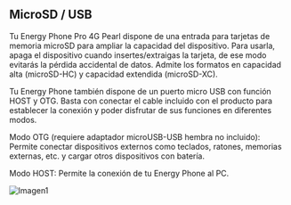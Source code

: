 ## MicroSD / USB

Tu Energy Phone Pro 4G Pearl dispone de una entrada para tarjetas de memoria microSD para ampliar la capacidad del dispositivo. Para usarla, apaga el dispositivo cuando insertes/extraigas la tarjeta, de ese modo evitarás la pérdida accidental de datos. Admite los formatos en capacidad alta (microSD-HC) y capacidad extendida (microSD-XC).

Tu Energy Phone también dispone de un puerto micro USB con función HOST y OTG. Basta con conectar el cable incluido con el producto para establecer la conexión y poder disfrutar de sus funciones en diferentes modos.

Modo OTG (requiere adaptador microUSB-USB hembra no incluido): Permite conectar dispositivos externos como teclados, ratones, memorias externas, etc. y cargar otros dispositivos con batería.

Modo HOST: Permite la conexión de tu Energy Phone al PC.

![Imagen1](http://static.energysistem.com/images/manuals/42500/5710f366657e7.jpg)

